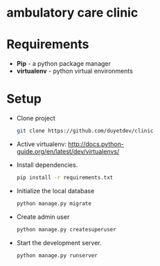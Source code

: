 # ambulatory care clinic

# Requirements

- **Pip** - a python package manager
- **virtualenv** - python virtual environments

# Setup 

* Clone project 
	
	```sh
	git clone https://github.com/duyetdev/clinic
	```

* Active virtualenv: http://docs.python-guide.org/en/latest/dev/virtualenvs/
* Install dependencies.

	```sh
	pip install -r requirements.txt
	```

* Initialize the local database
	
	```sh
	python manage.py migrate
	```
* Create admin user
	
	```sh
	python manage.py createsuperuser
	```

* Start the development server.
	
	```sh
	python manage.py runserver
	```

